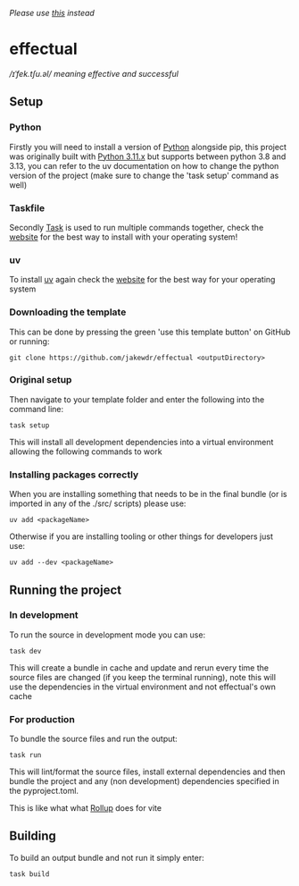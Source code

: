 *Please use [this](https://github.com/effectualpy/effectual-template) instead*

# effectual

*/ɪˈfek.tʃu.əl/ meaning effective and successful*

## Setup

### Python

Firstly you will need to install a version of [Python](https://www.python.org/) alongside pip, this project was originally built with [Python 3.11.x](https://www.python.org/downloads/release/python-31110/) but supports between python 3.8 and 3.13, you can refer to the uv documentation on how to change the python version of the project (make sure to change the 'task setup' command as well)


### Taskfile

Secondly [Task](https://taskfile.dev) is used to run multiple commands together, check the [website](https://taskfile.dev/installation/) for the best way to install with your operating system!

### uv

To install [uv](https://docs.astral.sh/uv/) again check the [website](https://docs.astral.sh/uv/#getting-started) for the best way for your operating system

### Downloading the template

This can be done by pressing the green 'use this template button' on GitHub or running:

    git clone https://github.com/jakewdr/effectual <outputDirectory>

### Original setup

Then navigate to your template folder and enter the following into the command line:

    task setup

This will install all development dependencies into a virtual environment allowing the following commands to work

### Installing packages correctly

When you are installing something that needs to be in the final bundle (or is imported in any of the ./src/ scripts) please use:

    uv add <packageName>

Otherwise if you are installing tooling or other things for developers just use:

    uv add --dev <packageName>

## Running the project

### In development

To run the source in development mode you can use:

    task dev

This will create a bundle in cache and update and rerun every time the source files are changed (if you keep the terminal running), note this will use the dependencies in the virtual environment and not effectual's own cache

### For production

To bundle the source files and run the output:

    task run

This will lint/format the source files, install external dependencies and then bundle the project and any (non development) dependencies specified in the pyproject.toml.

This is like what what [Rollup](https://rollupjs.org/) does for vite

## Building

To build an output bundle and not run it simply enter:

    task build
